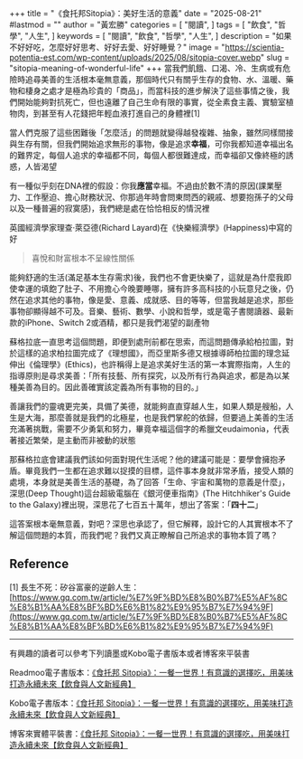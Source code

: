 +++
title = "《食托邦Sitopia》：美好生活的意義"
date = "2025-08-21"
#lastmod = ""
author = "黃宏勝"
categories = [
  "閱讀",
]
tags = [
  "飲食",
  "哲學",
  "人生",
]
keywords = [
  "閱讀",
  "飲食",
  "哲學",
  "人生",
]
description = "如果不好好吃，怎麼好好思考、好好去愛、好好睡覺？"
image = "https://scientia-potentia-est.com/wp-content/uploads/2025/08/sitopia-cover.webp" 
slug = "sitopia-meaning-of-wonderful-life"
+++
當我們飢餓、口渴、冷、生病或有危險時追尋美善的生活根本毫無意義，那個時代只有關乎生存的食物、水、溫暖、藥物和棲身之處才是極為珍貴的「商品」，而當科技的進步解決了這些事情之後，我們開始能夠對抗死亡，但也遠離了自己生命有限的事實，從全素食主義、實驗室植物肉，到甚至有人花錢把年輕血液打進自己的身體裡[1]

當人們克服了這些困難後「怎麼活」的問題就變得越發複雜、抽象，雖然同樣間接與生存有關，但我們開始追求無形的事物，像是追求**幸福**，可你我都知道幸福出名的難界定，每個人追求的幸福都不同，每個人都很難達成，而幸福卻又像終極的誘惑，人皆渴望

有一種似乎刻在DNA裡的假設：你我**應當**幸福。不過由於數不清的原因(課業壓力、工作壓迫、擔心財務狀況、你那過年時會問東問西的親戚、想要抱孫子的父母以及一種普遍的寂寞感)，我們總是處在恰恰相反的情況裡

英國經濟學家理查·萊亞德(Richard Layard)在《快樂經濟學》(Happiness)中寫的好
> 喜悅和財富根本不呈線性關係

能夠舒適的生活(滿足基本生存需求)後，我們也不會更快樂了，這就是為什麼我即使幸運的填飽了肚子、不用擔心今晚要睡哪，擁有許多高科技的小玩意兒之後，仍然在追求其他的事物，像是愛、意義、成就感、目的等等，但當我越是追求，那些事物卻顯得越不可及。音樂、藝術、數學、小說和哲學，或是電子書閱讀器、最新款的iPhone、Switch 2或酒精，都只是我們渴望的副產物

蘇格拉底一直思考這個問題，即便到處刑前都在思索，而這問題傳承給柏拉圖，對於這樣的追求柏拉圖完成了《理想國》，而亞里斯多德又根據導師柏拉圖的理念延伸出《倫理學》(Ethics)，也許稱得上是追求美好生活的第一本實際指南，人生的指導原則是尋求美善：「所有技藝、所有探究，以及所有行為與追求，都是為以某種美善為目的。因此善確實該定義為所有事物的目的。」

善讓我們的靈魂更完美，具備了美德，就能夠直直穿越人生，如果人類是艘船，人生是大海，那麼善就是我們的北極星，也是我們掌舵的依歸，但要過上美善的生活充滿著挑戰，需要不少勇氣和努力，畢竟幸福這個字的希臘文eudaimonia，代表著接近繁榮，是主動而非被動的狀態

那蘇格拉底會建議我們該如何面對現代生活呢？他的建議可能是：要學會擁抱矛盾。畢竟我們一生都在追求難以捉摸的目標，這件事本身就非常矛盾，接受人類的處境，本身就是美善生活的基礎，為了回答「生命、宇宙和萬物的意義是什麼」，深思(Deep Thought)這台超級電腦在《銀河便車指南》(The Hitchhiker's Guide to the Galaxy)裡出現，深思花了七百五十萬年，想出了答案：「**四十二**」

這答案根本毫無意義，對吧？深思也承認了，但它解釋，設計它的人其實根本不了解這個問題的本質，而我們呢？我們又真正瞭解自己所追求的事物本質了嗎？

## Reference
[1] 長生不死：矽谷富豪的逆齡人生：[https://www.gq.com.tw/article/%E7%9F%BD%E8%B0%B7%E5%AF%8C%E8%B1%AA%E8%BF%BD%E6%B1%82%E9%95%B7%E7%94%9F](https://www.gq.com.tw/article/%E7%9F%BD%E8%B0%B7%E5%AF%8C%E8%B1%AA%E8%BF%BD%E6%B1%82%E9%95%B7%E7%94%9F)

---
有興趣的讀者可以參考下列讀墨或Kobo電子書版本或者博客來平裝書

Readmoo電子書版本：[《食托邦 Sitopia》：一餐一世界！有意識的選擇吃，用美味打造永續未來【飲食與人文新經典】](https://moo.im/a/02hmXY)

Kobo電子書版本：[《食托邦 Sitopia》：一餐一世界！有意識的選擇吃，用美味打造永續未來【飲食與人文新經典】](https://r10.to/hgfFF2)

博客來實體平裝書：[《食托邦 Sitopia》：一餐一世界！有意識的選擇吃，用美味打造永續未來【飲食與人文新經典】](https://www.books.com.tw/exep/assp.php/scientia/products/0010932180?utm_source=scientia&utm_medium=ap-books&utm_content=recommend&utm_campaign=ap-202508)
